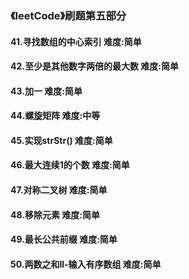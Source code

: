 ### 《leetCode》刷题第五部分
#### 41.寻找数组的中心索引       难度:简单
#### 42.至少是其他数字两倍的最大数       难度:简单
#### 43.加一      难度:简单
#### 44.螺旋矩阵        难度:中等
#### 45.实现strStr()      难度:简单
#### 46.最大连续1的个数        难度:简单
#### 47.对称二叉树       难度:简单
#### 48.移除元素        难度:简单
#### 49.最长公共前缀      难度:简单
#### 50.两数之和ll-输入有序数组       难度:简单